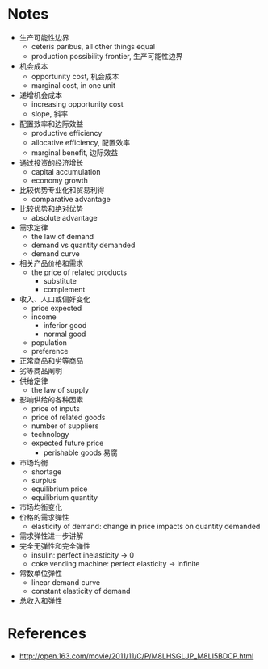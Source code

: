 # Notes
 
 - 生产可能性边界
    - ceteris paribus, all other things equal
    - production possibility frontier, 生产可能性边界
 - 机会成本
    - opportunity cost, 机会成本
    - marginal cost, in one unit
 - 递增机会成本
    - increasing opportunity cost
    - slope, 斜率
 - 配置效率和边际效益
    - productive efficiency
    - allocative efficiency, 配置效率
    - marginal benefit, 边际效益
 - 通过投资的经济增长
    - capital accumulation
    - economy growth
 - 比较优势专业化和贸易利得
    - comparative advantage
 - 比较优势和绝对优势
    - absolute advantage
 - 需求定律
    - the law of demand
    - demand vs quantity demanded
    - demand curve
 - 相关产品价格和需求
    - the price of related products
        - substitute
        - complement
 - 收入、人口或偏好变化
    - price expected
    - income
        - inferior good
        - normal good
    - population
    - preference
 - 正常商品和劣等商品
 - 劣等商品阐明
 - 供给定律 
    - the law of supply
 - 影响供给的各种因素
    - price of inputs
    - price of related goods
    - number of suppliers
    - technology
    - expected future price
        - perishable goods 易腐
 - 市场均衡
    - shortage
    - surplus
    - equilibrium price
    - equilibrium quantity
 - 市场均衡变化
 - 价格的需求弹性
    - elasticity of demand: change in price impacts on quantity demanded
 - 需求弹性进一步讲解
 - 完全无弹性和完全弹性
    - insulin: perfect inelasticity -> 0
    - coke vending machine: perfect elasticity -> infinite
 - 常数单位弹性
    - linear demand curve
    - constant elasticity of demand
 - 总收入和弹性
  
# References 
 
 - http://open.163.com/movie/2011/11/C/P/M8LHSGLJP_M8LI5BDCP.html